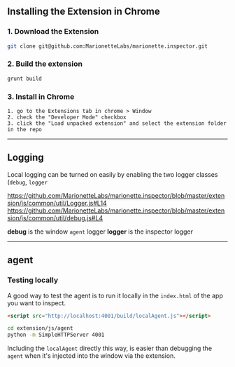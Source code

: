 ## Installing the Extension in Chrome

### 1. Download the Extension
```bash
git clone git@github.com:MarionetteLabs/marionette.inspector.git
```

### 2. Build the extension

```bash
grunt build
```


### 3. Install in Chrome
```
1. go to the Extensions tab in chrome > Window
2. check the "Developer Mode" checkbox
3. click the "Load unpacked extension" and select the extension folder in the repo
```

---

## Logging

Local logging can be turned on easily by enabling the two logger classes (`debug`, `logger`

https://github.com/MarionetteLabs/marionette.inspector/blob/master/extension/js/common/util/Logger.js#L14
https://github.com/MarionetteLabs/marionette.inspector/blob/master/extension/js/common/util/debug.js#L4

**debug** is the window `agent` logger
**logger** is the inspector logger


---

## agent

### Testing locally

A good way to test the agent is to run it locally in the `index.html` of the
app you want to inspect.

```html
<script src="http://localhost:4001/build/localAgent.js"></script>
````

```bash
cd extension/js/agent
python -m SimpleHTTPServer 4001
```

Including the `localAgent` directly this way, is easier than
debugging the `agent` when it's injected into the window via the extension.
